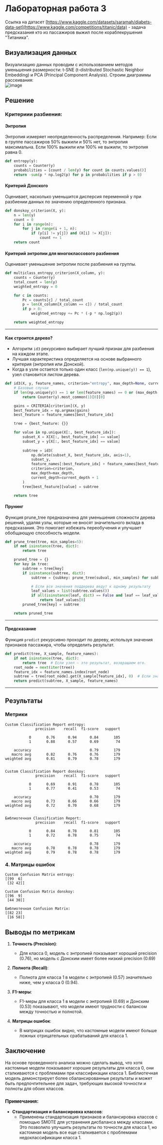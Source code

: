 # Лабораторная работа 3
Ссылка на датасет [https://www.kaggle.com/datasets/saramah/diabets-data-set](https://www.kaggle.com/competitions/titanic/data) - задача предсказания кто из пассажиров выжил после кораблекрушения "Титаника".

## Визуализация данных
Визуализацию данных проводим с использованием методов уменьшения размерности: t-SNE (t-distributed Stochastic Neighbor Embedding) и PCA (Principal Component Analysis). Строим диаграммы рассеивания: 
<br>
![image](https://github.com/user-attachments/assets/68154e22-fbbd-4165-b8fb-e65647aab9cd)



## Решение
### **Критериии разбиения**: 
#### **Энтропия**
Энтропия измеряет неопределенность распределения. Например:
Если в группе пассажиров 50% выжили и 50% нет, то энтропия максимальна.
Если 100% выжили или 100% не выжили, то энтропия равна 0.

```python
def entropy(y):
    counts = Counter(y)
    probabilities = [count / len(y) for count in counts.values()]
    return -sum(p * np.log2(p) for p in probabilities if p > 0)
```

#### **Критерий Донского**
Оценивает, насколько уменьшится дисперсия переменной y при разбиении данных по значению определенного признака.

```python
def donskoy_criterion(X, y):
    n = len(y)
    count = 0
    for i in range(n):
        for j in range(i + 1, n):
            if (y[i] != y[j]) and (X[i] != X[j]):
                count += 1
    return count
```

#### **Критерий энтропии для многоклассового разбиения**
Оценивает уменьшение энтропии после разбиения на группы.

```python
def multiclass_entropy_criterion(X_column, y):
    counts = Counter(y)
    total_count = len(y)
    weighted_entropy = 0

    for c in counts:
        Pc = counts[c] / total_count
        p = len(X_column[X_column == c]) / total_count
        if p > 0:
            weighted_entropy += Pc * (-p * np.log2(p))

    return weighted_entropy
```

---

#### **Как строится дерево?**

- Алгоритм `id3` рекурсивно выбирает лучший признак для разбиения на каждом этапе.
- Лучшая характеристика определяется на основе выбранного критерия (энтропия или Донской).
- Когда в узле остается только один класс (`len(np.unique(y)) == 1`), узел становится листом дерева.

```python
def id3(X, y, feature_names, criterion="entropy", max_depth=None, current_depth=0):
    # Базовые случаи
    if len(np.unique(y)) == 1 or len(feature_names) == 0 or (max_depth is not None and current_depth >= max_depth):
        return Counter(y).most_common(1)[0][0]

    gains = CRITERIA[criterion](X, y)
    best_feature_idx = np.argmax(gains)
    best_feature = feature_names[best_feature_idx]

    tree = {best_feature: {}}

    for value in np.unique(X[:, best_feature_idx]):
        subset_X = X[X[:, best_feature_idx] == value]
        subset_y = y[X[:, best_feature_idx] == value]
        
        subtree = id3(
            np.delete(subset_X, best_feature_idx, axis=1),
            subset_y,
            feature_names[:best_feature_idx] + feature_names[best_feature_idx + 1:],
            criterion=criterion,
            max_depth=max_depth,
            current_depth=current_depth + 1
        )
        tree[best_feature][value] = subtree

    return tree
```
#### **Прунинг**
Функция prune_tree предназначена для уменьшения сложности дерева решений, удаляя узлы, которые не вносят значительного вклада в предсказания. Это помогает избежать переобучения и улучшает обобщающую способность модели.

```python
def prune_tree(tree, min_samples=5):
    if not isinstance(tree, dict):
        return tree

    pruned_tree = {}
    for key in tree:
        subtree = tree[key]
        if isinstance(subtree, dict):
            subtree = {subkey: prune_tree(subval, min_samples) for subkey, subval in subtree.items()}

            # Если все значения поддерева ведут к одному результату
            leaf_values = list(subtree.values())
            if all(isinstance(leaf, dict) == False and leaf == leaf_values[0] for leaf in leaf_values):
                return leaf_values[0]
        pruned_tree[key] = subtree

    return pruned_tree
```
---

#### **Предсказание**
Функция `predict` рекурсивно проходит по дереву, используя значения признаков пассажира, чтобы определить результат.

```python
def predict(tree, X_sample, feature_names):
    if not isinstance(tree, dict):
        return tree  # Если узел — это результат, возвращаем его.
    root_node = next(iter(tree))
    feature_idx = feature_names.index(root_node)
    subtree = tree[root_node].get(X_sample[feature_idx], 0)  # Если значение не найдено, используем 0.
    return predict(subtree, X_sample, feature_names)
```

---

## Результаты

### Метрики
```
Custom Classification Report entropy:
              precision    recall  f1-score   support

           0       0.76      0.94      0.84       105
           1       0.88      0.57      0.69        74

    accuracy                           0.79       179
   macro avg       0.82      0.76      0.76       179
weighted avg       0.81      0.79      0.78       179


Custom Classification Report donskoy:
              precision    recall  f1-score   support

           0       0.69      0.91      0.78       105
           1       0.77      0.41      0.53        74

    accuracy                           0.70       179
   macro avg       0.73      0.66      0.66       179
weighted avg       0.72      0.70      0.68       179


Библиотечная Classification Report:
              precision    recall  f1-score   support

           0       0.84      0.78      0.81       105
           1       0.72      0.78      0.75        74

    accuracy                           0.78       179
   macro avg       0.78      0.78      0.78       179
weighted avg       0.79      0.78      0.78       179
```

### 4. Матрицы ошибок
```
Custom Confusion Matrix entropy:
[[99  6]
 [32 42]]

Custom Confusion Matrix donskoy:
[[96  9]
 [44 30]]

Библиотечная Confusion Matrix:
[[82 23]
 [16 58]]
```

## Выводы по метрикам

1. **Точность (Precision)**:
   - Для класса 0, модель с энтропией показывает хороший precision (0.76), но модель с Донским имеет более низкий precision (0.69)

2. **Полнота (Recall)**:
   - Полнота для класса 1 в модели с энтропией (0.57) значительно ниже, чем у класса 0 (0.94). 
3. **F1-меры**:
   - F1-меры для класса 1 в модели с энтропией (0.69) и Донским (0.53) показывают, что модели имеют трудности с балансом между точностью и полнотой. 

4. **Матрицы ошибок**:
   - В матрицах ошибок видно, что кастомные модели имеют больше ложных отрицательных срабатываний для класса 1.

## Заключение
На основе проведенного анализа можно сделать вывод, что хотя кастомные модели показывают хорошие результаты для класса 0, они сталкиваются с проблемами при классификации класса 1. Библиотечная модель демонстрирует более сбалансированные результаты и может быть предпочтительнее для задач, требующих высокой точности и полноты для обоих классов.


### Примечания:

- **Стандартизация и балансировка классов**:
  - Применены стандартизация признаков и балансировка классов с помощью SMOTE для устранения дисбаланса между классами. Это позволило улучшить результаты по точности для класса 1, но кастомная модель все еще сталкивается с проблемами недоклассификации класса 1.

